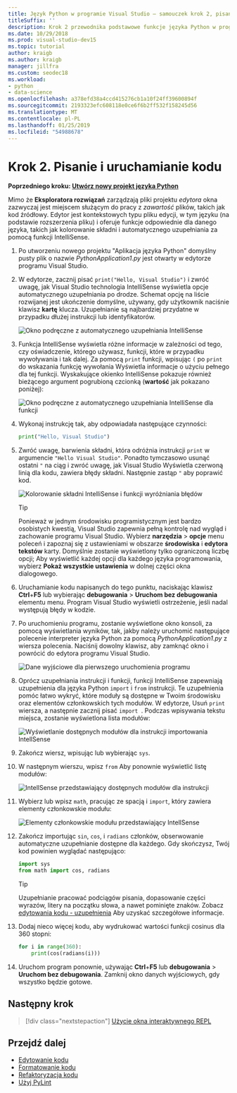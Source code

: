 ```yaml
---
title: Język Python w programie Visual Studio — samouczek krok 2, pisania i uruchamiania kodu
titleSuffix: ''
description: Krok 2 przewodnika podstawowe funkcje języka Python w programie Visual Studio, w tym edytowanie kodu i uruchamianie projektu.
ms.date: 10/29/2018
ms.prod: visual-studio-dev15
ms.topic: tutorial
author: kraigb
ms.author: kraigb
manager: jillfra
ms.custom: seodec18
ms.workload:
- python
- data-science
ms.openlocfilehash: a378efd38a4ccd415276cb1a10f24ff39600894f
ms.sourcegitcommit: 2193323efc608118e0ce6f6b2ff532f158245d56
ms.translationtype: MT
ms.contentlocale: pl-PL
ms.lasthandoff: 01/25/2019
ms.locfileid: "54988678"
---
```

# <a name="step-2-write-and-run-code"></a>Krok 2. Pisanie i uruchamianie kodu

**Poprzedniego kroku: [Utwórz nowy projekt języka Python](tutorial-working-with-python-in-visual-studio-step-01-create-project.md)**

Mimo że **Eksploratora rozwiązań** zarządzają pliki projektu *edytora* okna zazwyczaj jest miejscem służącym do pracy z *zawartość* plików, takich jak kod źródłowy. Edytor jest kontekstowych typu pliku edycji, w tym języku (na podstawie rozszerzenia pliku) i oferuje funkcje odpowiednie dla danego języka, takich jak kolorowanie składni i automatycznego uzupełniania za pomocą funkcji IntelliSense.

1. Po utworzeniu nowego projektu "Aplikacja języka Python" domyślny pusty plik o nazwie *PythonApplication1.py* jest otwarty w edytorze programu Visual Studio.

1. W edytorze, zacznij pisać `print("Hello, Visual Studio")` i zwróć uwagę, jak Visual Studio technologia IntelliSense wyświetla opcje automatycznego uzupełniania po drodze. Schemat opcję na liście rozwijanej jest ukończenie domyślne, używany, gdy użytkownik naciśnie klawisz **kartę** klucza. Uzupełnianie są najbardziej przydatne w przypadku dłużej instrukcji lub identyfikatorów.

    ![Okno podręczne z automatycznego uzupełniania IntelliSense](media/vs-getting-started-python-04-IntelliSense1b.png)

1. Funkcja IntelliSense wyświetla różne informacje w zależności od tego, czy oświadczenie, którego używasz, funkcji, które w przypadku wywoływania i tak dalej. Za pomocą `print` funkcji, wpisując `(` po `print` do wskazania funkcję wywołania Wyświetla informacje o użyciu pełnego dla tej funkcji. Wyskakujące okienko IntelliSense pokazuje również bieżącego argument pogrubioną czcionką (**wartość** jak pokazano poniżej):

    ![Okno podręczne z automatycznego uzupełniania IntelliSense dla funkcji](media/vs-getting-started-python-05-IntelliSense2b.png)

1. Wykonaj instrukcję tak, aby odpowiadała następujące czynności:

    ```python
    print("Hello, Visual Studio")
    ```

1. Zwróć uwagę, barwienia składni, która odróżnia instrukcji `print` w argumencie `"Hello Visual Studio"`. Ponadto tymczasowo usunąć ostatni `"` na ciąg i zwróć uwagę, jak Visual Studio Wyświetla czerwoną linią dla kodu, zawiera błędy składni. Następnie zastąp `"` aby poprawić kod.

    ![Kolorowanie składni IntelliSense i funkcji wyróżniania błędów](media/vs-getting-started-python-06-IntelliSense3b.png)

    > [!Tip]
    > Ponieważ w jednym środowisku programistycznym jest bardzo osobistych kwestią, Visual Studio zapewnia pełną kontrolę nad wygląd i zachowanie programu Visual Studio. Wybierz **narzędzia** > **opcje** menu poleceń i zapoznaj się z ustawieniami w obszarze **środowiska** i **edytora tekstów** karty. Domyślnie zostanie wyświetlony tylko ograniczoną liczbę opcji; Aby wyświetlić każdej opcji dla każdego języka programowania, wybierz **Pokaż wszystkie ustawienia** w dolnej części okna dialogowego.

1. Uruchamianie kodu napisanych do tego punktu, naciskając klawisz **Ctrl**+**F5** lub wybierając **debugowania** > **Uruchom bez debugowania**  elementu menu. Program Visual Studio wyświetli ostrzeżenie, jeśli nadal występują błędy w kodzie.

1. Po uruchomieniu programu, zostanie wyświetlone okno konsoli, za pomocą wyświetlania wyników, tak, jakby należy uruchomić następujące polecenie interpreter języka Python za pomocą *PythonApplication1.py* z wiersza polecenia. Naciśnij dowolny klawisz, aby zamknąć okno i powrócić do edytora programu Visual Studio.

    ![Dane wyjściowe dla pierwszego uruchomienia programu](media/vs-getting-started-python-07-output.png)

1. Oprócz uzupełniania instrukcji i funkcji, funkcji IntelliSense zapewniają uzupełnienia dla języka Python `import` i `from` instrukcji. Te uzupełnienia pomóc łatwo wykryć, które moduły są dostępne w Twoim środowisku oraz elementów członkowskich tych modułów. W edytorze, Usuń `print` wiersza, a następnie zacznij pisać `import `. Podczas wpisywania tekstu miejsca, zostanie wyświetlona lista modułów:

    ![Wyświetlanie dostępnych modułów dla instrukcji importowania IntellSense](media/vs-getting-started-python-08-import1.png)

1. Zakończ wiersz, wpisując lub wybierając `sys`.

1. W następnym wierszu, wpisz `from` Aby ponownie wyświetlić listę modułów:

    ![IntellSense przedstawiający dostępnych modułów dla instrukcji](media/vs-getting-started-python-09-import2.png)

1. Wybierz lub wpisz `math`, pracując ze spacją i `import`, który zawiera elementy członkowskie modułu:

    ![Elementy członkowskie modułu przedstawiający IntellSense](media/vs-getting-started-python-10-import3.png)

1. Zakończ importując `sin`, `cos`, i `radians` członków, obserwowanie automatyczne uzupełnianie dostępne dla każdego. Gdy skończysz, Twój kod powinien wyglądać następująco:

    ```python
    import sys
    from math import cos, radians
    ```

    > [!Tip]
    > Uzupełnianie pracować podciągów pisania, dopasowanie części wyrazów, litery na początku słowa, a nawet pominięte znaków. Zobacz [edytowania kodu - uzupełnienia](editing-python-code-in-visual-studio.md#completions) Aby uzyskać szczegółowe informacje.

1. Dodaj nieco więcej kodu, aby wydrukować wartości funkcji cosinus dla 360 stopni:

    ```python
    for i in range(360):
        print(cos(radians(i)))
    ```

1. Uruchom program ponownie, używając **Ctrl**+**F5** lub **debugowania** > **Uruchom bez debugowania**. Zamknij okno danych wyjściowych, gdy wszystko będzie gotowe.

## <a name="next-step"></a>Następny krok

> [!div class="nextstepaction"]
> [Użycie okna interaktywnego REPL](tutorial-working-with-python-in-visual-studio-step-03-interactive-repl.md)

## <a name="go-deeper"></a>Przejdź dalej

- [Edytowanie kodu](editing-python-code-in-visual-studio.md)
- [Formatowanie kodu](formatting-python-code.md)
- [Refaktoryzacja kodu](refactoring-python-code.md)
- [Użyj PyLint](linting-python-code.md)

